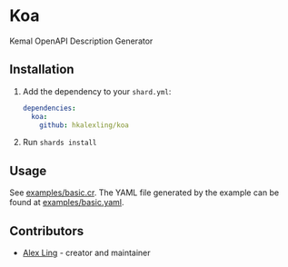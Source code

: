 # Koa

Kemal OpenAPI Description Generator

## Installation

1. Add the dependency to your `shard.yml`:

   ```yaml
   dependencies:
     koa:
       github: hkalexling/koa
   ```

2. Run `shards install`

## Usage

See [examples/basic.cr](examples/basic.cr). The YAML file generated by the example can be found at [examples/basic.yaml](examples/basic.yaml).

## Contributors

- [Alex Ling](https://github.com/hkalexling) - creator and maintainer
